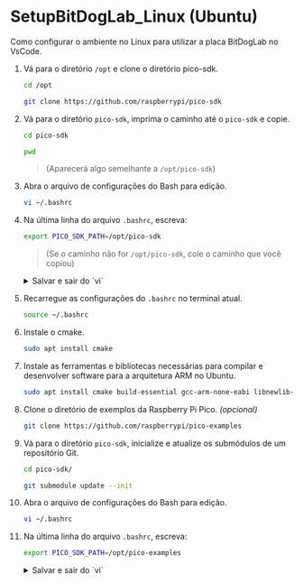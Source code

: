 # SetupBitDogLab_Linux (Ubuntu)
Como configurar o ambiente no Linux para utilizar a placa BitDogLab no VsCode.

1. Vá para o diretório `/opt` e clone o diretório pico-sdk.
    ```sh
    cd /opt
    ```
    ```sh
    git clone https://github.com/raspberrypi/pico-sdk
    ```

2. Vá para o diretório `pico-sdk`, imprima o caminho até o `pico-sdk` e copie.
    ```sh
    cd pico-sdk
    ```
    ```sh
    pwd
    ```
    > (Aparecerá algo semelhante a `/opt/pico-sdk`)

3. Abra o arquivo de configurações do Bash para edição.
    ```sh
    vi ~/.bashrc
    ```

4. Na última linha do arquivo `.bashrc`, escreva:
    ```sh
    export PICO_SDK_PATH=/opt/pico-sdk
    ```
    > (Se o caminho não for `/opt/pico-sdk`, cole o caminho que você copiou)

    <details>
    <summary>Salvar e sair do `vi`</summary>
    
    >Após editar o arquivo, para salvar e sair do `vi`, faça o seguinte:
    >- Pressione `Esc` para sair do modo de inserção.
    >- Digite `:wq` para salvar as mudanças e sair.

    </details>

6. Recarregue as configurações do `.bashrc` no terminal atual.
    ```sh
    source ~/.bashrc
    ```

7. Instale o cmake.
    ```sh
    sudo apt install cmake
    ```

8. Instale as ferramentas e bibliotecas necessárias para compilar e desenvolver software para a arquitetura ARM no Ubuntu.
    ```sh
    sudo apt install cmake build-essential gcc-arm-none-eabi libnewlib-arm-none-eabi
    ```

9. Clone o diretório de exemplos da Raspberry Pi Pico. _(opcional)_
    ```sh
    git clone https://github.com/raspberrypi/pico-examples
    ```

10. Vá para o diretório `pico-sdk`, inicialize e atualize os submódulos de um repositório Git.
    ```sh
    cd pico-sdk/
    ```
    ```sh
    git submodule update --init
    ```
    
11. Abra o arquivo de configurações do Bash para edição.
    ```sh
    vi ~/.bashrc
    ```

4. Na última linha do arquivo `.bashrc`, escreva:
    ```sh
    export PICO_SDK_PATH=/opt/pico-examples
    ```

    <details>
    <summary>Salvar e sair do `vi`</summary>
    
    >Após editar o arquivo, para salvar e sair do `vi`, faça o seguinte:
    >- Pressione `Esc` para sair do modo de inserção.
    >- Digite `:wq` para salvar as mudanças e sair.

    </details>
